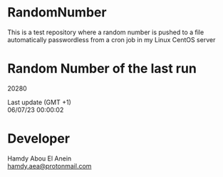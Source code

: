 # RandomNumber    
This is a test repository where a random number is pushed to a file automatically passwordless from a cron job in my Linux CentOS server    
# Random Number of the last run   
20280
      
Last update (GMT +1)    
06/07/23 00:00:02
# Developer    
Hamdy Abou El Anein   
hamdy.aea@protonmail.com
